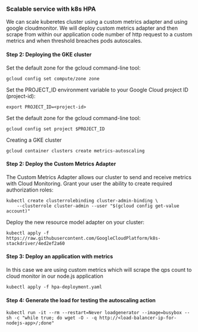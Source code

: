 ### Scalable service with k8s HPA

We can scale kuberetes cluster using a custom metrics adapter and using google cloudmonitor. We will deploy custom metrics adapter and then scrape from within
our application code number of http request to a custom metrics and when threshold breaches pods autoscales.

#### Step 2: Deploying the GKE cluster
Set the default zone for the gcloud command-line tool:
```
gcloud config set compute/zone zone
```

Set the PROJECT_ID environment variable to your Google Cloud project ID (project-id):
```
export PROJECT_ID=<project-id>
```

Set the default zone for the gcloud command-line tool:
```
gcloud config set project $PROJECT_ID
```

Creating a GKE cluster
```
gcloud container clusters create metrics-autoscaling
```

#### Step 2: Deploy the Custom Metrics Adapter

The Custom Metrics Adapter allows our cluster to send and receive metrics with Cloud Monitoring.
Grant your user the ability to create required authorization roles:
```
kubectl create clusterrolebinding cluster-admin-binding \
    --clusterrole cluster-admin --user "$(gcloud config get-value account)"
```

Deploy the new resource model adapter on your cluster:
```
kubectl apply -f https://raw.githubusercontent.com/GoogleCloudPlatform/k8s-stackdriver/4ed2ef2a60
```

#### Step 3: Deploy an application with metrics
In this case we are using custom metrics which will scrape the qps count to cloud monitor in our node.js application 
```
kubectl apply -f hpa-deployment.yaml
```


#### Step 4: Generate the load for testing the autoscaling action
```
kubectl run -it --rm --restart=Never loadgenerator --image=busybox -- sh -c "while true; do wget -O - -q http://<load-balancer-ip-for-nodejs-app>/;done"
```